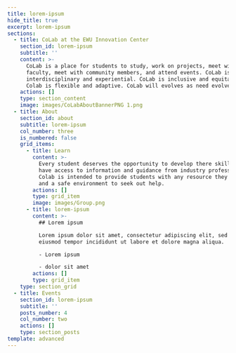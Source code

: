 ```yaml
---
title: lorem-ipsum
hide_title: true
excerpt: lorem-ipsum
sections:
  - title: CoLab at the EWU Innovation Center
    section_id: lorem-ipsum
    subtitle: ''
    content: >-
      CoLab is a place for students to study, work on projects, meet with
      faculty, meet with community members, and attend events. CoLab is
      interdisciplinary and experiential. CoLab is inclusive and equitable.
      Colab is flexible and adaptive. CoLab will evolves as need evolves.
    actions: []
    type: section_content
    image: images/CoLabAboutBannerPNG 1.png
  - title: About
    section_id: about
    subtitle: lorem-ipsum
    col_number: three
    is_numbered: false
    grid_items:
      - title: Learn
        content: >-
          Every student deserves the opportunity to develop there skills and
          have access to information and guidance from industry professionals.
          Colab is intended to provide students with any resource they may need
          and a safe environment to seek out help. 
        actions: []
        type: grid_item
        image: images/Group.png
      - title: lorem-ipsum
        content: >-
          ## Lorem ipsum

          Lorem ipsum dolor sit amet, consectetur adipiscing elit, sed do
          eiusmod tempor incididunt ut labore et dolore magna aliqua.

          - Lorem ipsum

          - dolor sit amet
        actions: []
        type: grid_item
    type: section_grid
  - title: Events
    section_id: lorem-ipsum
    subtitle: ''
    posts_number: 4
    col_number: two
    actions: []
    type: section_posts
template: advanced
---
```

